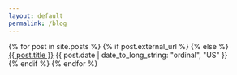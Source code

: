 ```yaml
---
layout: default
permalink: /blog
---
```


<div class="post-container">
	{% for post in site.posts %}
        {% if post.external_url %}
        {% else %}
        <div class="post-list">
            <a class="post-title" href="{{ site.url }}{{ post.url }}">{{ post.title }}</a>
<!--            {% for tag in post.tags %}
                {{ tag }}
            {% endfor %} -->
            <time datetime="{{ post.date | date_to_xmlschema }}" class="post-date">{{ post.date |  date_to_long_string: "ordinal", "US" }}</time>
        </div>
    {% endif %}
    {% endfor %}
  
</div>
